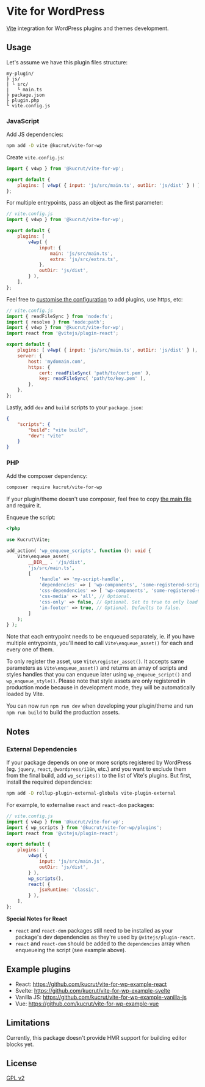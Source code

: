 # Vite for WordPress

[Vite](https://vitejs.dev) integration for WordPress plugins and themes development.

## Usage

Let's assume we have this plugin files structure:

```
my-plugin/
├ js/
| └ src/
|   └ main.ts
├ package.json
├ plugin.php
└ vite.config.js
```

### JavaScript

Add JS dependencies:

```sh
npm add -D vite @kucrut/vite-for-wp
```

Create `vite.config.js`:

```js
import { v4wp } from '@kucrut/vite-for-wp';

export default {
	plugins: [ v4wp( { input: 'js/src/main.ts', outDir: 'js/dist' } ) ],
};
```

For multiple entrypoints, pass an object as the first parameter:

```js
// vite.config.js
import { v4wp } from '@kucrut/vite-for-wp';

export default {
	plugins: [
		v4wp( {
			input: {
				main: 'js/src/main.ts',
				extra: 'js/src/extra.ts',
			},
			outDir: 'js/dist',
		} ),
	],
};
```

Feel free to [customise the configuration](https://vitejs.dev/config/) to add plugins, use https, etc:

```js
// vite.config.js
import { readFileSync } from 'node:fs';
import { resolve } from 'node:path';
import { v4wp } from '@kucrut/vite-for-wp';
import react from '@vitejs/plugin-react';

export default {
	plugins: [ v4wp( { input: 'js/src/main.ts', outDir: 'js/dist' } ), react() ],
	server: {
		host: 'mydomain.com',
		https: {
			cert: readFileSync( 'path/to/cert.pem' ),
			key: readFileSync( 'path/to/key.pem' ),
		},
	},
};
```

Lastly, add `dev` and `build` scripts to your `package.json`:

```json
{
	"scripts": {
		"build": "vite build",
		"dev": "vite"
	}
}
```

### PHP

Add the composer dependency:

```sh
composer require kucrut/vite-for-wp
```

If your plugin/theme doesn't use composer, feel free to copy [the main file](https://github.com/kucrut/vite-for-wp/blob/main/vite-for-wp.php) and require it.

Enqueue the script:

```php
<?php

use Kucrut\Vite;

add_action( 'wp_enqueue_scripts', function (): void {
	Vite\enqueue_asset(
		__DIR__ . '/js/dist',
		'js/src/main.ts',
		[
			'handle' => 'my-script-handle',
			'dependencies' => [ 'wp-components', 'some-registered-script-handle' ], // Optional script dependencies. Defaults to empty array.
			'css-dependencies' => [ 'wp-components', 'some-registered-style-handle' ], // Optional style dependencies. Defaults to empty array.
			'css-media' => 'all', // Optional.
			'css-only' => false, // Optional. Set to true to only load style assets in production mode.
			'in-footer' => true, // Optional. Defaults to false.
		]
	);
} );
```

Note that each entrypoint needs to be enqueued separately, ie. if you have multiple entrypoints, you'll need to call `Vite\enqueue_asset()` for each and every one of them.

To only register the asset, use `Vite\register_asset()`. It accepts same parameters as `Vite\enqueue_asset()` and returns an array of scripts and styles handles that you can enqueue later using `wp_enqueue_script()` and `wp_enqueue_style()`. Please note that style assets are only registered in production mode because in development mode, they will be automatically loaded by Vite.

You can now run `npm run dev` when developing your plugin/theme and run `npm run build` to build the production assets.

## Notes

### External Dependencies

If your package depends on one or more scripts registered by WordPress (eg. `jquery`, `react`, `@wordpress/i18n`, etc.) and you want to exclude them from the final build, add `wp_scripts()` to the list of Vite's plugins. But first, install the required dependencies:

```sh
npm add -D rollup-plugin-external-globals vite-plugin-external
```

For example, to externalise `react` and `react-dom` packages:

```js
// vite.config.js
import { v4wp } from '@kucrut/vite-for-wp';
import { wp_scripts } from '@kucrut/vite-for-wp/plugins';
import react from '@vitejs/plugin-react';

export default {
	plugins: [
		v4wp( {
			input: 'js/src/main.js',
			outDir: 'js/dist',
		} ),
		wp_scripts(),
		react( {
			jsxRuntime: 'classic',
		} ),
	],
};
```

**Special Notes for React**

-   `react` and `react-dom` packages still need to be installed as your package's dev dependencies as they're used by `@vitejs/plugin-react`.
-   `react` and `react-dom` should be added to the `dependencies` array when enqueueing the script (see example above).

## Example plugins

-   React: https://github.com/kucrut/vite-for-wp-example-react
-   Svelte: https://github.com/kucrut/vite-for-wp-example-svelte
-   Vanilla JS: https://github.com/kucrut/vite-for-wp-example-vanilla-js
-   Vue: https://github.com/kucrut/vite-for-wp-example-vue

## Limitations

Currently, this package doesn't provide HMR support for building editor blocks yet.

## License

[GPL v2](https://www.gnu.org/licenses/old-licenses/gpl-2.0.en.html)

